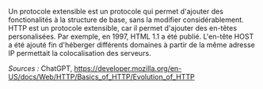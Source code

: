 Un protocole extensible est un protocole qui permet d'ajouter des fonctionalités à la structure de base, sans la modifier considérablement.
HTTP est un protocole extensible, car il permet d'ajouter des en-têtes personalisées. Par exemple, en 1997, HTML 1.1 a été publié. L'en-tête HOST a été ajouté fin d'héberger différents domaines à partir de la même adresse IP permettait la colocalisation des serveurs.

*Sources :* ChatGPT, https://developer.mozilla.org/en-US/docs/Web/HTTP/Basics_of_HTTP/Evolution_of_HTTP

